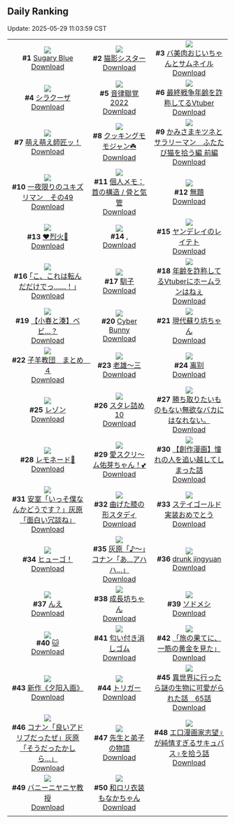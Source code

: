 ## Daily Ranking
Update: 2025-05-29 11:03:59 CST

|      |      |      |
| :----: | :----: | :----: |
| ![](https://i.pixiv.re/c/240x480/img-master/img/2025/05/27/00/00/12/130850297_p0_master1200.jpg)<br>**#1** [Sugary Blue](https://www.pixiv.net/artworks/130850297)<br>[Download](https://i.pixiv.re/img-original/img/2025/05/27/00/00/12/130850297_p0.jpg) | ![](https://i.pixiv.re/c/240x480/img-master/img/2025/05/26/18/30/35/130837298_p0_master1200.jpg)<br>**#2** [猫影シスター](https://www.pixiv.net/artworks/130837298)<br>[Download](https://i.pixiv.re/img-original/img/2025/05/26/18/30/35/130837298_p0.jpg) | ![](https://i.pixiv.re/c/240x480/img-master/img/2025/05/27/00/02/36/130850694_p0_master1200.jpg)<br>**#3** [バ美肉おじいちゃんとサムネイル](https://www.pixiv.net/artworks/130850694)<br>[Download](https://i.pixiv.re/img-original/img/2025/05/27/00/02/36/130850694_p0.jpg) |
| ![](https://i.pixiv.re/c/240x480/img-master/img/2025/05/26/00/30/04/130816358_p0_master1200.jpg)<br>**#4** [シラクーザ](https://www.pixiv.net/artworks/130816358)<br>[Download](https://i.pixiv.re/img-original/img/2025/05/26/00/30/04/130816358_p0.png) | ![](https://i.pixiv.re/c/240x480/img-master/img/2025/05/27/00/30/07/130851876_p0_master1200.jpg)<br>**#5** [音律聯覚2022](https://www.pixiv.net/artworks/130851876)<br>[Download](https://i.pixiv.re/img-original/img/2025/05/27/00/30/07/130851876_p0.jpg) | ![](https://i.pixiv.re/c/240x480/img-master/img/2025/05/26/21/08/32/130842940_p0_master1200.jpg)<br>**#6** [最終戦争年齢を詐称してるVtuber](https://www.pixiv.net/artworks/130842940)<br>[Download](https://i.pixiv.re/img-original/img/2025/05/26/21/08/32/130842940_p0.png) |
| ![](https://i.pixiv.re/c/240x480/img-master/img/2025/05/27/00/00/07/130850265_p0_master1200.jpg)<br>**#7** [萌え萌え師匠ッ！](https://www.pixiv.net/artworks/130850265)<br>[Download](https://i.pixiv.re/img-original/img/2025/05/27/00/00/07/130850265_p0.jpg) | ![](https://i.pixiv.re/c/240x480/img-master/img/2025/05/26/00/00/10/130814639_p0_master1200.jpg)<br>**#8** [クッキングモモジャン☘️](https://www.pixiv.net/artworks/130814639)<br>[Download](https://i.pixiv.re/img-original/img/2025/05/26/00/00/10/130814639_p0.jpg) | ![](https://i.pixiv.re/c/240x480/img-master/img/2025/05/27/16/37/25/130868641_p0_master1200.jpg)<br>**#9** [かみさまキツネとサラリーマン　ふたたび猫を拾う編 前編](https://www.pixiv.net/artworks/130868641)<br>[Download](https://i.pixiv.re/img-original/img/2025/05/27/16/37/25/130868641_p0.png) |
| ![](https://i.pixiv.re/c/240x480/img-master/img/2025/05/26/12/34/04/130829736_p0_master1200.jpg)<br>**#10** [一夜限りのユキズリマン　その49](https://www.pixiv.net/artworks/130829736)<br>[Download](https://i.pixiv.re/img-original/img/2025/05/26/12/34/04/130829736_p0.png) | ![](https://i.pixiv.re/c/240x480/img-master/img/2025/05/27/06/00/05/130858134_p0_master1200.jpg)<br>**#11** [個人メモ：首の構造 / 骨と気管](https://www.pixiv.net/artworks/130858134)<br>[Download](https://i.pixiv.re/img-original/img/2025/05/27/06/00/05/130858134_p0.jpg) | ![](https://i.pixiv.re/c/240x480/img-master/img/2025/05/26/11/58/29/130828828_p0_master1200.jpg)<br>**#12** [無題](https://www.pixiv.net/artworks/130828828)<br>[Download](https://i.pixiv.re/img-original/img/2025/05/26/11/58/29/130828828_p0.png) |
| ![](https://i.pixiv.re/c/240x480/img-master/img/2025/05/26/11/04/35/130827928_p0_master1200.jpg)<br>**#13** [❤️烈火💙](https://www.pixiv.net/artworks/130827928)<br>[Download](https://i.pixiv.re/img-original/img/2025/05/26/11/04/35/130827928_p0.jpg) | ![](https://i.pixiv.re/c/240x480/img-master/img/2025/05/26/19/10/31/130838599_p0_master1200.jpg)<br>**#14** [.](https://www.pixiv.net/artworks/130838599)<br>[Download](https://i.pixiv.re/img-original/img/2025/05/26/19/10/31/130838599_p0.jpg) | ![](https://i.pixiv.re/c/240x480/img-master/img/2025/05/26/00/54/07/130817295_p0_master1200.jpg)<br>**#15** [ヤンデレイのレイテト](https://www.pixiv.net/artworks/130817295)<br>[Download](https://i.pixiv.re/img-original/img/2025/05/26/00/54/07/130817295_p0.png) |
| ![](https://i.pixiv.re/c/240x480/img-master/img/2025/05/26/17/11/02/130834961_p0_master1200.jpg)<br>**#16** [｢こ、これは転んだだけでっ……！｣](https://www.pixiv.net/artworks/130834961)<br>[Download](https://i.pixiv.re/img-original/img/2025/05/26/17/11/02/130834961_p0.jpg) | ![](https://i.pixiv.re/c/240x480/img-master/img/2025/05/26/00/46/33/130817059_p0_master1200.jpg)<br>**#17** [馴子](https://www.pixiv.net/artworks/130817059)<br>[Download](https://i.pixiv.re/img-original/img/2025/05/26/00/46/33/130817059_p0.jpg) | ![](https://i.pixiv.re/c/240x480/img-master/img/2025/05/27/21/13/32/130877378_p0_master1200.jpg)<br>**#18** [年齢を詐称してるVtuberにホームランはねぇ](https://www.pixiv.net/artworks/130877378)<br>[Download](https://i.pixiv.re/img-original/img/2025/05/27/21/13/32/130877378_p0.png) |
| ![](https://i.pixiv.re/c/240x480/img-master/img/2025/05/26/20/41/08/130841820_p0_master1200.jpg)<br>**#19** [【小春と湊】ベビ…？](https://www.pixiv.net/artworks/130841820)<br>[Download](https://i.pixiv.re/img-original/img/2025/05/26/20/41/08/130841820_p0.png) | ![](https://i.pixiv.re/c/240x480/img-master/img/2025/05/26/00/00/09/130814629_p0_master1200.jpg)<br>**#20** [Cyber Bunny](https://www.pixiv.net/artworks/130814629)<br>[Download](https://i.pixiv.re/img-original/img/2025/05/26/00/00/09/130814629_p0.png) | ![](https://i.pixiv.re/c/240x480/img-master/img/2025/05/27/13/57/58/130865915_p0_master1200.jpg)<br>**#21** [現代蘇り坊ちゃん](https://www.pixiv.net/artworks/130865915)<br>[Download](https://i.pixiv.re/img-original/img/2025/05/27/13/57/58/130865915_p0.png) |
| ![](https://i.pixiv.re/c/240x480/img-master/img/2025/05/26/00/01/58/130814988_p0_master1200.jpg)<br>**#22** [子羊教団　まとめ　４](https://www.pixiv.net/artworks/130814988)<br>[Download](https://i.pixiv.re/img-original/img/2025/05/26/00/01/58/130814988_p0.png) | ![](https://i.pixiv.re/c/240x480/img-master/img/2025/05/26/00/00/07/130814604_p0_master1200.jpg)<br>**#23** [老雄～三](https://www.pixiv.net/artworks/130814604)<br>[Download](https://i.pixiv.re/img-original/img/2025/05/26/00/00/07/130814604_p0.jpg) | ![](https://i.pixiv.re/c/240x480/img-master/img/2025/05/26/16/08/39/130833685_p0_master1200.jpg)<br>**#24** [离别](https://www.pixiv.net/artworks/130833685)<br>[Download](https://i.pixiv.re/img-original/img/2025/05/26/16/08/39/130833685_p0.jpg) |
| ![](https://i.pixiv.re/c/240x480/img-master/img/2025/05/27/20/37/16/130875866_p0_master1200.jpg)<br>**#25** [レゾン](https://www.pixiv.net/artworks/130875866)<br>[Download](https://i.pixiv.re/img-original/img/2025/05/27/20/37/16/130875866_p0.png) | ![](https://i.pixiv.re/c/240x480/img-master/img/2025/05/26/15/47/52/130833277_p0_master1200.jpg)<br>**#26** [スタレ詰め10](https://www.pixiv.net/artworks/130833277)<br>[Download](https://i.pixiv.re/img-original/img/2025/05/26/15/47/52/130833277_p0.jpg) | ![](https://i.pixiv.re/c/240x480/img-master/img/2025/05/26/00/25/56/130816160_p0_master1200.jpg)<br>**#27** [勝ち取りたいものもない無欲なバカにはなれない。](https://www.pixiv.net/artworks/130816160)<br>[Download](https://i.pixiv.re/img-original/img/2025/05/26/00/25/56/130816160_p0.jpg) |
| ![](https://i.pixiv.re/c/240x480/img-master/img/2025/05/26/18/00/02/130836182_p0_master1200.jpg)<br>**#28** [レモネード🍋](https://www.pixiv.net/artworks/130836182)<br>[Download](https://i.pixiv.re/img-original/img/2025/05/26/18/00/02/130836182_p0.png) | ![](https://i.pixiv.re/c/240x480/img-master/img/2025/05/26/00/00/23/130814738_p0_master1200.jpg)<br>**#29** [愛スクリ～ム佑芽ちゃん！💕](https://www.pixiv.net/artworks/130814738)<br>[Download](https://i.pixiv.re/img-original/img/2025/05/26/00/00/23/130814738_p0.jpg) | ![](https://i.pixiv.re/c/240x480/img-master/img/2025/05/27/11/02/17/130862727_p0_master1200.jpg)<br>**#30** [【創作漫画】憧れの人を追い越してしまった話](https://www.pixiv.net/artworks/130862727)<br>[Download](https://i.pixiv.re/img-original/img/2025/05/27/11/02/17/130862727_p0.jpg) |
| ![](https://i.pixiv.re/c/240x480/img-master/img/2025/05/26/11/50/06/130828708_p0_master1200.jpg)<br>**#31** [安室「いっそ僕なんかどうです？」灰原「面白い冗談ね」](https://www.pixiv.net/artworks/130828708)<br>[Download](https://i.pixiv.re/img-original/img/2025/05/26/11/50/06/130828708_p0.png) | ![](https://i.pixiv.re/c/240x480/img-master/img/2025/05/27/09/08/30/130861000_p0_master1200.jpg)<br>**#32** [曲げた膝の形スタディ](https://www.pixiv.net/artworks/130861000)<br>[Download](https://i.pixiv.re/img-original/img/2025/05/27/09/08/30/130861000_p0.png) | ![](https://i.pixiv.re/c/240x480/img-master/img/2025/05/26/14/23/43/130831756_p0_master1200.jpg)<br>**#33** [ステイゴールド実装おめでとう](https://www.pixiv.net/artworks/130831756)<br>[Download](https://i.pixiv.re/img-original/img/2025/05/26/14/23/43/130831756_p0.png) |
| ![](https://i.pixiv.re/c/240x480/img-master/img/2025/05/26/12/32/29/130829709_p0_master1200.jpg)<br>**#34** [ヒューゴ！](https://www.pixiv.net/artworks/130829709)<br>[Download](https://i.pixiv.re/img-original/img/2025/05/26/12/32/29/130829709_p0.png) | ![](https://i.pixiv.re/c/240x480/img-master/img/2025/05/26/17/52/45/130835967_p0_master1200.jpg)<br>**#35** [灰原「♪〜」コナン「あ…アハハ…」](https://www.pixiv.net/artworks/130835967)<br>[Download](https://i.pixiv.re/img-original/img/2025/05/26/17/52/45/130835967_p0.jpg) | ![](https://i.pixiv.re/c/240x480/img-master/img/2025/05/26/20/40/20/130841795_p0_master1200.jpg)<br>**#36** [drunk jingyuan](https://www.pixiv.net/artworks/130841795)<br>[Download](https://i.pixiv.re/img-original/img/2025/05/26/20/40/20/130841795_p0.jpg) |
| ![](https://i.pixiv.re/c/240x480/img-master/img/2025/05/27/12/19/00/130864174_p0_master1200.jpg)<br>**#37** [んえ](https://www.pixiv.net/artworks/130864174)<br>[Download](https://i.pixiv.re/img-original/img/2025/05/27/12/19/00/130864174_p0.png) | ![](https://i.pixiv.re/c/240x480/img-master/img/2025/05/27/14/03/30/130866039_p0_master1200.jpg)<br>**#38** [成長坊ちゃん](https://www.pixiv.net/artworks/130866039)<br>[Download](https://i.pixiv.re/img-original/img/2025/05/27/14/03/30/130866039_p0.png) | ![](https://i.pixiv.re/c/240x480/img-master/img/2025/05/27/19/48/22/130873934_p0_master1200.jpg)<br>**#39** [ソドメシ](https://www.pixiv.net/artworks/130873934)<br>[Download](https://i.pixiv.re/img-original/img/2025/05/27/19/48/22/130873934_p0.png) |
| ![](https://i.pixiv.re/c/240x480/img-master/img/2025/05/27/02/57/16/130855766_p0_master1200.jpg)<br>**#40** [🐱](https://www.pixiv.net/artworks/130855766)<br>[Download](https://i.pixiv.re/img-original/img/2025/05/27/02/57/16/130855766_p0.png) | ![](https://i.pixiv.re/c/240x480/img-master/img/2025/05/26/19/13/54/130838710_p0_master1200.jpg)<br>**#41** [匂い付き消しゴム](https://www.pixiv.net/artworks/130838710)<br>[Download](https://i.pixiv.re/img-original/img/2025/05/26/19/13/54/130838710_p0.jpg) | ![](https://i.pixiv.re/c/240x480/img-master/img/2025/05/26/06/06/12/130823274_p0_master1200.jpg)<br>**#42** [「旅の果てに、一筋の黄金を見た」](https://www.pixiv.net/artworks/130823274)<br>[Download](https://i.pixiv.re/img-original/img/2025/05/26/06/06/12/130823274_p0.png) |
| ![](https://i.pixiv.re/c/240x480/img-master/img/2025/05/27/00/46/02/130852450_p0_master1200.jpg)<br>**#43** [新作《夕阳入画》](https://www.pixiv.net/artworks/130852450)<br>[Download](https://i.pixiv.re/img-original/img/2025/05/27/00/46/02/130852450_p0.jpg) | ![](https://i.pixiv.re/c/240x480/img-master/img/2025/05/26/12/10/24/130829268_p0_master1200.jpg)<br>**#44** [トリガー](https://www.pixiv.net/artworks/130829268)<br>[Download](https://i.pixiv.re/img-original/img/2025/05/26/12/10/24/130829268_p0.jpg) | ![](https://i.pixiv.re/c/240x480/img-master/img/2025/05/27/00/01/39/130850606_p0_master1200.jpg)<br>**#45** [異世界に行ったら謎の生物に可愛がられた話　65話](https://www.pixiv.net/artworks/130850606)<br>[Download](https://i.pixiv.re/img-original/img/2025/05/27/00/01/39/130850606_p0.jpg) |
| ![](https://i.pixiv.re/c/240x480/img-master/img/2025/05/27/18/59/19/130872313_p0_master1200.jpg)<br>**#46** [コナン「良いアドリブだったぜ」灰原「そうだったかしら…」](https://www.pixiv.net/artworks/130872313)<br>[Download](https://i.pixiv.re/img-original/img/2025/05/27/18/59/19/130872313_p0.jpg) | ![](https://i.pixiv.re/c/240x480/img-master/img/2025/05/26/03/26/37/130821050_p0_master1200.jpg)<br>**#47** [先生と弟子の物語](https://www.pixiv.net/artworks/130821050)<br>[Download](https://i.pixiv.re/img-original/img/2025/05/26/03/26/37/130821050_p0.png) | ![](https://i.pixiv.re/c/240x480/img-master/img/2025/05/27/16/51/26/130868886_p0_master1200.jpg)<br>**#48** [エ口漫画家志望♀が純情すぎるサキュバス♀を拾う話](https://www.pixiv.net/artworks/130868886)<br>[Download](https://i.pixiv.re/img-original/img/2025/05/27/16/51/26/130868886_p0.jpg) |
| ![](https://i.pixiv.re/c/240x480/img-master/img/2025/05/26/02/22/17/130819803_p0_master1200.jpg)<br>**#49** [バニーニヤニヤ教授](https://www.pixiv.net/artworks/130819803)<br>[Download](https://i.pixiv.re/img-original/img/2025/05/26/02/22/17/130819803_p0.jpg) | ![](https://i.pixiv.re/c/240x480/img-master/img/2025/05/26/21/15/26/130843193_p0_master1200.jpg)<br>**#50** [和ロリ衣装もなかちゃん](https://www.pixiv.net/artworks/130843193)<br>[Download](https://i.pixiv.re/img-original/img/2025/05/26/21/15/26/130843193_p0.jpg) |
|      |
